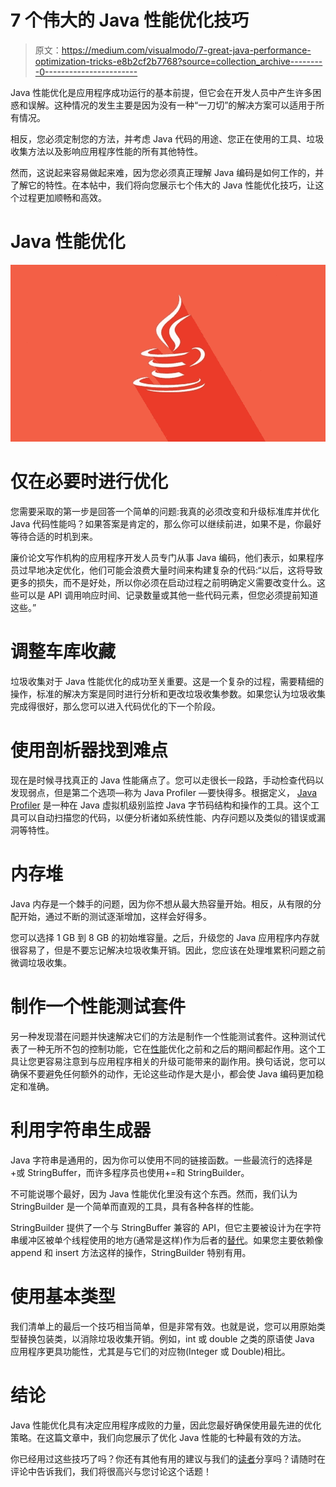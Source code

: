 # 7 个伟大的 Java 性能优化技巧

> 原文：<https://medium.com/visualmodo/7-great-java-performance-optimization-tricks-e8b2cf2b7768?source=collection_archive---------0----------------------->

Java 性能优化是应用程序成功运行的基本前提，但它会在开发人员中产生许多困惑和误解。这种情况的发生主要是因为没有一种“一刀切”的解决方案可以适用于所有情况。

相反，您必须定制您的方法，并考虑 Java 代码的用途、您正在使用的工具、垃圾收集方法以及影响应用程序性能的所有其他特性。

然而，这说起来容易做起来难，因为您必须真正理解 Java 编码是如何工作的，并了解它的特性。在本帖中，我们将向您展示七个伟大的 Java 性能优化技巧，让这个过程更加顺畅和高效。

# Java 性能优化

![](img/5a751dea06ad067487492fb8620d3a81.png)

# 仅在必要时进行优化

您需要采取的第一步是回答一个简单的问题:我真的必须改变和升级标准库并优化 Java 代码性能吗？如果答案是肯定的，那么你可以继续前进，如果不是，你最好等待合适的时机到来。

廉价论文写作机构的应用程序开发人员专门从事 Java 编码，他们表示，如果程序员过早地决定优化，他们可能会浪费大量时间来构建复杂的代码:“以后，这将导致更多的损失，而不是好处，所以你必须在启动过程之前明确定义需要改变什么。这些可以是 API 调用响应时间、记录数量或其他一些代码元素，但您必须提前知道这些。”

# 调整车库收藏

垃圾收集对于 Java 性能优化的成功至关重要。这是一个复杂的过程，需要精细的操作，标准的解决方案是同时进行分析和更改垃圾收集参数。如果您认为垃圾收集完成得很好，那么您可以进入代码优化的下一个阶段。

# 使用剖析器找到难点

现在是时候寻找真正的 Java 性能痛点了。您可以走很长一段路，手动检查代码以发现弱点，但是第二个选项—称为 Java Profiler —要快得多。根据定义， [Java Profiler](https://www.baeldung.com/java-profilers) 是一种在 Java 虚拟机级别监控 Java 字节码结构和操作的工具。这个工具可以自动扫描您的代码，以便分析诸如系统性能、内存问题以及类似的错误或漏洞等特性。

# 内存堆

Java 内存是一个棘手的问题，因为你不想从最大热容量开始。相反，从有限的分配开始，通过不断的测试逐渐增加，这样会好得多。

您可以选择 1 GB 到 8 GB 的初始堆容量。之后，升级您的 Java 应用程序内存就很容易了，但是不要忘记解决垃圾收集开销。因此，您应该在处理堆累积问题之前微调垃圾收集。

# 制作一个性能测试套件

另一种发现潜在问题并快速解决它们的方法是制作一个性能测试套件。这种测试代表了一种无所不包的控制功能，它在[性能](https://visualmodo.com/)优化之前和之后的期间都起作用。这个工具让您更容易注意到与应用程序相关的升级可能带来的副作用。换句话说，您可以确保不要避免任何额外的动作，无论这些动作是大是小，都会使 Java 编码更加稳定和准确。

# 利用字符串生成器

Java 字符串是通用的，因为你可以使用不同的链接函数。一些最流行的选择是+或 StringBuffer，而许多程序员也使用+=和 StringBuilder。

不可能说哪个最好，因为 Java 性能优化里没有这个东西。然而，我们认为 StringBuilder 是一个简单而直观的工具，具有各种各样的性能。

StringBuilder 提供了一个与 StringBuffer 兼容的 API，但它主要被设计为在字符串缓冲区被单个线程使用的地方(通常是这样)作为后者的[替代](https://docs.oracle.com/javase/9/docs/api/java/lang/StringBuilder.html)。如果您主要依赖像 append 和 insert 方法这样的操作，StringBuilder 特别有用。

# 使用基本类型

我们清单上的最后一个技巧相当简单，但是非常有效。也就是说，您可以用原始类型替换包装类，以消除垃圾收集开销。例如，int 或 double 之类的原语使 Java 应用程序更具功能性，尤其是与它们的对应物(Integer 或 Double)相比。

# 结论

Java 性能优化具有决定应用程序成败的力量，因此您最好确保使用最先进的优化策略。在这篇文章中，我们向您展示了优化 Java 性能的七种最有效的方法。

你已经用过这些技巧了吗？你还有其他有用的建议与我们的[读者](https://awards.visualmodo.com/)分享吗？请随时在评论中告诉我们，我们将很高兴与您讨论这个话题！